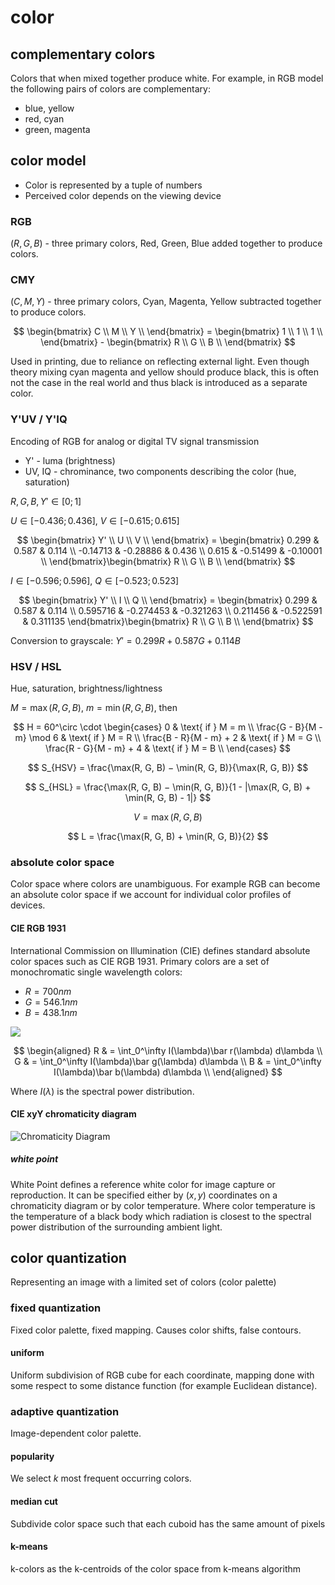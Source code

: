 # color

## complementary colors

Colors that when mixed together produce white. For example, in RGB model the following pairs of colors are complementary:

- blue, yellow
- red, cyan
- green, magenta

## color model

- Color is represented by a tuple of numbers
- Perceived color depends on the viewing device

### RGB

$(R, G, B)$ - three primary colors, Red, Green, Blue added together to produce colors.

### CMY

$(C, M, Y)$ - three primary colors, Cyan, Magenta, Yellow subtracted together to produce colors.

$$
\begin{bmatrix}
	C \\
	M \\
	Y \\
\end{bmatrix} = \begin{bmatrix}
	1 \\
	1 \\
	1 \\
\end{bmatrix} - \begin{bmatrix}
	R \\
	G \\
	B \\
\end{bmatrix}
$$

Used in printing, due to reliance on reflecting external light. Even though theory mixing cyan magenta and yellow should produce black, this is often not the case in the real world and thus black is introduced as a separate color.

### Y'UV / Y'IQ

Encoding of RGB for analog or digital TV signal transmission

- Y' - luma (brightness)
- UV, IQ - chrominance, two components describing the color (hue, saturation)

$R,G,B,Y' \in [0; 1]$

$U \in [−0.436; 0.436]$, $V \in [−0.615; 0.615]$

$$
\begin{bmatrix}
	Y' \\
	U \\
	V \\
\end{bmatrix} = \begin{bmatrix}
	0.299 & 0.587 & 0.114 \\
	-0.14713 & -0.28886 & 0.436 \\
	0.615 & -0.51499 & -0.10001 \\
\end{bmatrix}\begin{bmatrix}
	R \\
	G \\
	B \\
\end{bmatrix}
$$

$I \in [−0.596; 0.596]$, $Q \in [−0.523; 0.523]$

$$
\begin{bmatrix}
	Y' \\
	I \\
	Q \\
\end{bmatrix} = \begin{bmatrix}
	0.299 & 0.587 & 0.114 \\
	0.595716 & -0.274453 & -0.321263 \\
	0.211456 & -0.522591 & 0.311135
\end{bmatrix}\begin{bmatrix}
	R \\
	G \\
	B \\
\end{bmatrix}
$$

Conversion to grayscale: $Y' = 0.299R + 0.587G + 0.114B$

### HSV / HSL

Hue, saturation, brightness/lightness

$M = \max(R,G,B)$, $m = \min(R,G,B)$, then

$$
H = 60^\circ \cdot \begin{cases}
	0 & \text{ if } M = m \\
	\frac{G - B}{M - m} \mod 6 & \text{ if } M = R \\
	\frac{B - R}{M - m} + 2 & \text{ if } M = G \\
	\frac{R - G}{M - m} + 4 & \text{ if } M = B \\
\end{cases}
$$

$$
S_{HSV} = \frac{\max(R, G, B) − \min(R, G, B)}{\max(R, G, B)}
$$

$$
S_{HSL} = \frac{\max(R, G, B) − \min(R, G, B)}{1 - |\max(R, G, B) + \min(R, G, B) - 1|}
$$

$$
V = \max(R, G, B)
$$

$$
L = \frac{\max(R, G, B) + \min(R, G, B)}{2}
$$

### absolute color space

Color space where colors are unambiguous. For example RGB can become an absolute color space if we account for individual color profiles of devices.

#### CIE RGB 1931

International Commission on Illumination (CIE) defines standard absolute color spaces such as CIE RGB 1931. Primary colors are a set of monochromatic single wavelength colors:

- $R = 700nm$
- $G = 546.1nm$
- $B = 438.1nm$

![](https://www.researchgate.net/profile/David-Nebouy/publication/325876976/figure/fig20/AS:651592764231687@1532363229643/Plot-of-the-CIE-RGB-color-matching-functions-for-the-1931-CIE-Standard-observer.png)

$$
\begin{aligned}
	R & = \int_0^\infty I(\lambda)\bar r(\lambda) d\lambda \\
	G & = \int_0^\infty I(\lambda)\bar g(\lambda) d\lambda \\
	B & = \int_0^\infty I(\lambda)\bar b(\lambda) d\lambda \\
\end{aligned}
$$

Where $I(\lambda)$ is the spectral power distribution.

#### CIE xyY chromaticity diagram

![Chromaticity Diagram](https://www.researchgate.net/profile/Octavio-Espinoza/publication/253910240/figure/fig2/AS:298057896873992@1448073948464/CIE-xy-chromaticity-diagram-Source-document.png)

##### white point

White Point defines a reference white color for image capture or reproduction. It can be specified either by $(x, y)$ coordinates on a chromaticity diagram or by color temperature. Where color temperature is the temperature of a black body which radiation is closest to the spectral power distribution of the surrounding ambient light.

## color quantization

Representing an image with a limited set of colors (color palette)

### fixed quantization

Fixed color palette, fixed mapping. Causes color shifts, false contours.

#### uniform

Uniform subdivision of RGB cube for each coordinate, mapping done with some respect to some distance function (for example Euclidean distance).

### adaptive quantization

Image-dependent color palette.

#### popularity

We select $k$ most frequent occurring colors.

#### median cut

Subdivide color space such that each cuboid has the same amount of pixels

#### k-means

k-colors as the k-centroids of the color space from k-means algorithm
